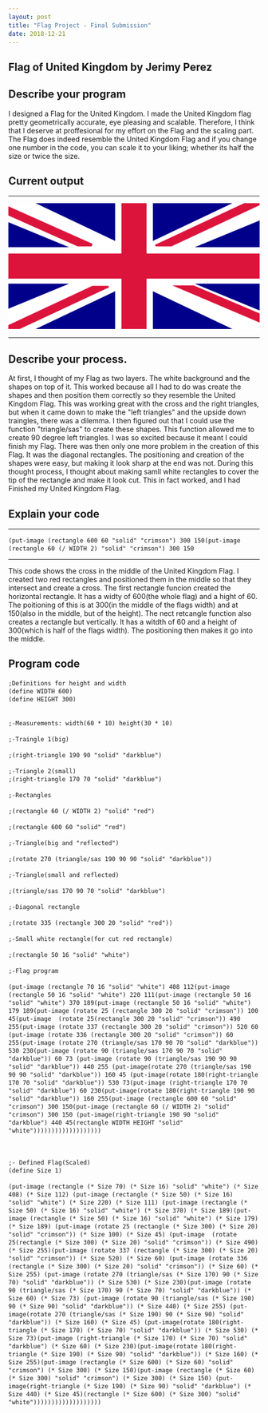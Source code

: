 ```yaml
---
layout: post
title: "Flag Project - Final Submission"
date: 2018-12-21
---
```


## Flag of United Kingdom by Jerimy Perez

## Describe your program

I designed a Flag for the United Kingdom. I made the United Kingdom flag pretty geometrically accurate, eye pleasing and scalable. Therefore, I think that I deserve at proffesional for my effort on the Flag and the scaling part. The Flag does indeed resemble the United Kingdom Flag and if you change one number in the code, you can scale it to your liking; whether its half the size or twice the size. 

## Current output

* * *
![final-flagUK](/images/final-flagUK.png)
* * *

## Describe your process.

At first, I thought of my Flag as two layers. The white background and the shapes on top of it. This worked because all I had to do was create the shapes and then position them correctly so they resemble the United Kingdom Flag. This was working great with the cross and the right triangles, but when it came down to make the "left triangles" and the upside down traingles, there was a dilemma. I then figured out that I could use the function "triangle/sas" to create these shapes. This function allowed me to create 90 degree left triangles. I was so excited because it meant I could finish my Flag. There was then only one more problem in the creation of this Flag. It was the diagonal rectangles. The positioning and creation of the shapes were easy, but making it look sharp at the end was not. During this thought process, I thought about making samll white rectangles to cover the tip of the rectangle and make it look cut. This in fact worked, and I had Finished my United Kingdom Flag.


## Explain your code

* * *

```
(put-image (rectangle 600 60 "solid" "crimson") 300 150(put-image (rectangle 60 (/ WIDTH 2) "solid" "crimson") 300 150
```

* * *

 This code shows the cross in the middle of the United Kingdom Flag. I created two red rectangles and positioned them in the middle so that they intersect and create a cross. The first rectangle funcion created the horizontal rectangle. It has a widty of 600(the whole flag) and a hight of 60. The poitioning of this is at 300(in the middle of the flags width) and at 150(also in the middle, but of the height). The nect retcangle function also creates a rectangle but vertically. It has a witdth of 60 and a height of 300(which is half of the flags width). The positioning then makes it go into the middle.


## Program code

```
;Definitions for height and width
(define WIDTH 600)
(define HEIGHT 300)


;-Measurements: width(60 * 10) height(30 * 10)

;-Traingle 1(big)

;(right-triangle 190 90 "solid" "darkblue")

;-Triangle 2(small)
;(right-triangle 170 70 "solid" "darkblue")

;-Rectangles

;(rectangle 60 (/ WIDTH 2) "solid" "red")

;(rectangle 600 60 "solid" "red")

;-Triangle(big and "reflected")

;(rotate 270 (triangle/sas 190 90 90 "solid" "darkblue"))

;-Triangle(small and reflected)

;(triangle/sas 170 90 70 "solid" "darkblue")

;-Diagonal rectangle

;(rotate 335 (rectangle 300 20 "solid" "red"))

;-Small white rectangle(for cut red rectangle)

;(rectangle 50 16 "solid" "white")

;-Flag program

(put-image (rectangle 70 16 "solid" "white") 408 112(put-image (rectangle 50 16 "solid" "white") 220 111(put-image (rectangle 50 16 "solid" "white") 370 189(put-image (rectangle 50 16 "solid" "white") 179 189(put-image (rotate 25 (rectangle 300 20 "solid" "crimson")) 100 45(put-image  (rotate 25(rectangle 300 20 "solid" "crimson")) 490 255(put-image (rotate 337 (rectangle 300 20 "solid" "crimson")) 520 60 (put-image (rotate 336 (rectangle 300 20 "solid" "crimson")) 60 255(put-image (rotate 270 (triangle/sas 170 90 70 "solid" "darkblue")) 530 230(put-image (rotate 90 (triangle/sas 170 90 70 "solid" "darkblue")) 60 73 (put-image (rotate 90 (triangle/sas 190 90 90 "solid" "darkblue")) 440 255 (put-image(rotate 270 (triangle/sas 190 90 90 "solid" "darkblue")) 160 45 (put-image(rotate 180(right-triangle 170 70 "solid" "darkblue")) 530 73(put-image (right-triangle 170 70 "solid" "darkblue") 60 230(put-image(rotate 180(right-triangle 190 90 "solid" "darkblue")) 160 255(put-image (rectangle 600 60 "solid" "crimson") 300 150(put-image (rectangle 60 (/ WIDTH 2) "solid" "crimson") 300 150 (put-image(right-triangle 190 90 "solid" "darkblue") 440 45(rectangle WIDTH HEIGHT "solid" "white")))))))))))))))))))



;- Defined Flag(Scaled)
(define Size 1)

(put-image (rectangle (* Size 70) (* Size 16) "solid" "white") (* Size 408) (* Size 112) (put-image (rectangle (* Size 50) (* Size 16) "solid" "white") (* Size 220) (* Size 111) (put-image (rectangle (* Size 50) (* Size 16) "solid" "white") (* Size 370) (* Size 189)(put-image (rectangle (* Size 50) (* Size 16) "solid" "white") (* Size 179) (* Size 189) (put-image (rotate 25 (rectangle (* Size 300) (* Size 20) "solid" "crimson")) (* Size 100) (* Size 45) (put-image  (rotate 25(rectangle (* Size 300) (* Size 20) "solid" "crimson")) (* Size 490) (* Size 255)(put-image (rotate 337 (rectangle (* Size 300) (* Size 20) "solid" "crimson")) (* Size 520) (* Size 60) (put-image (rotate 336 (rectangle (* Size 300) (* Size 20) "solid" "crimson")) (* Size 60) (* Size 255) (put-image (rotate 270 (triangle/sas (* Size 170) 90 (* Size 70) "solid" "darkblue")) (* Size 530) (* Size 230)(put-image (rotate 90 (triangle/sas (* Size 170) 90 (* Size 70) "solid" "darkblue")) (* Size 60) (* Size 73) (put-image (rotate 90 (triangle/sas (* Size 190) 90 (* Size 90) "solid" "darkblue")) (* Size 440) (* Size 255) (put-image(rotate 270 (triangle/sas (* Size 190) 90 (* Size 90) "solid" "darkblue")) (* Size 160) (* Size 45) (put-image(rotate 180(right-triangle (* Size 170) (* Size 70) "solid" "darkblue")) (* Size 530) (* Size 73)(put-image (right-triangle (* Size 170) (* Size 70) "solid" "darkblue") (* Size 60) (* Size 230)(put-image(rotate 180(right-triangle (* Size 190) (* Size 90) "solid" "darkblue")) (* Size 160) (* Size 255)(put-image (rectangle (* Size 600) (* Size 60) "solid" "crimson") (* Size 300) (* Size 150)(put-image (rectangle (* Size 60) (* Size 300) "solid" "crimson") (* Size 300) (* Size 150) (put-image(right-triangle (* Size 190) (* Size 90) "solid" "darkblue") (* Size 440) (* Size 45)(rectangle (* Size 600) (* Size 300) "solid" "white")))))))))))))))))))
```
